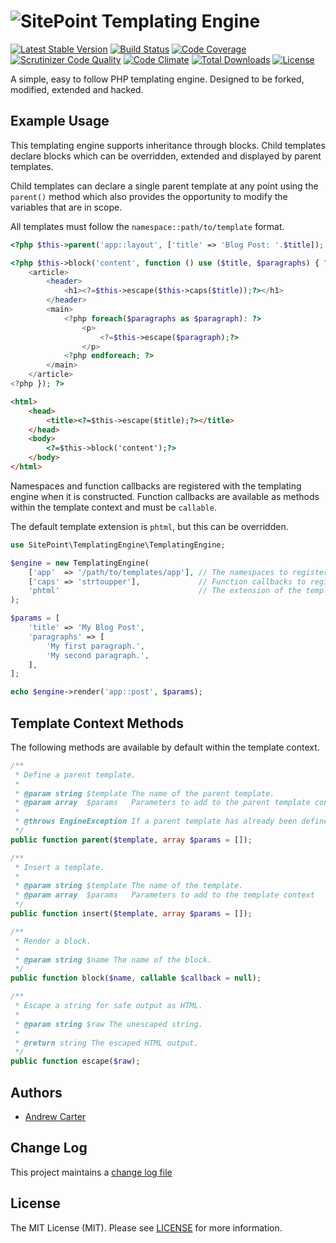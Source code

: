# ![SitePoint](https://avatars2.githubusercontent.com/u/15340853?v=3&s=40) Templating Engine

[![Latest Stable Version](https://poser.pugx.org/sitepoint/templating-engine/v/stable)](https://packagist.org/packages/sitepoint/templating-engine)
[![Build Status](https://travis-ci.org/sitepoint/TemplatingEngine.svg?branch=master)](https://travis-ci.org/sitepoint/TemplatingEngine)
[![Code Coverage](https://scrutinizer-ci.com/g/sitepoint/TemplatingEngine/badges/coverage.png?b=master)](https://scrutinizer-ci.com/g/sitepoint/TemplatingEngine/?branch=master)
[![Scrutinizer Code Quality](https://scrutinizer-ci.com/g/sitepoint/TemplatingEngine/badges/quality-score.png?b=master)](https://scrutinizer-ci.com/g/sitepoint/TemplatingEngine/?branch=master)
[![Code Climate](https://codeclimate.com/repos/562f5ab26956804f290021b2/badges/5d9d0ff31e26e0ba3c9d/gpa.svg)](https://codeclimate.com/repos/562f5ab26956804f290021b2/feed)
[![Total Downloads](https://poser.pugx.org/sitepoint/templating-engine/downloads)](https://packagist.org/packages/sitepoint/templating-engine)
[![License](https://poser.pugx.org/sitepoint/templating-engine/license)](https://packagist.org/packages/sitepoint/templating-engine)

A simple, easy to follow PHP templating engine. Designed to be forked, modified, extended and hacked.

## Example Usage

This templating engine supports inheritance through blocks. Child templates declare blocks which can be overridden, extended and displayed by parent templates.

Child templates can declare a single parent template at any point using the `parent()` method which also provides the opportunity to modify the variables that are in scope.

All templates must follow the `namespace::path/to/template` format.

```php
<?php $this->parent('app::layout', ['title' => 'Blog Post: '.$title]); ?>

<?php $this->block('content', function () use ($title, $paragraphs) { ?>
    <article>
        <header>
            <h1><?=$this->escape($this->caps($title));?></h1>
        </header>
        <main>
            <?php foreach($paragraphs as $paragraph): ?>
                <p>
                    <?=$this->escape($paragraph);?>
                </p>
            <?php endforeach; ?>
        </main>
    </article>
<?php }); ?>
```

```html
<html>
    <head>
        <title><?=$this->escape($title);?></title>
    </head>
    <body>
        <?=$this->block('content');?>
    </body>
</html>
```

Namespaces and function callbacks are registered with the templating engine when it is constructed. Function callbacks are available as methods within the template context and must be `callable`.

The default template extension is `phtml`, but this can be overridden.

```php
use SitePoint\TemplatingEngine\TemplatingEngine;

$engine = new TemplatingEngine(
    ['app'  => '/path/to/templates/app'], // The namespaces to register
    ['caps' => 'strtoupper'],             // Function callbacks to register inside the template context
    'phtml'                               // The extension of the templates (defaults to phtml)
);

$params = [
    'title' => 'My Blog Post',
    'paragraphs' => [
        'My first paragraph.',
        'My second paragraph.',
    ],
];

echo $engine->render('app::post', $params);
```

## Template Context Methods

The following methods are available by default within the template context.

```php
/**
 * Define a parent template.
 *
 * @param string $template The name of the parent template.
 * @param array  $params   Parameters to add to the parent template context
 *
 * @throws EngineException If a parent template has already been defined.
 */
public function parent($template, array $params = []);
```

```php
/**
 * Insert a template.
 *
 * @param string $template The name of the template.
 * @param array  $params   Parameters to add to the template context
 */
public function insert($template, array $params = []);
```

```php
/**
 * Render a block.
 *
 * @param string $name The name of the block.
 */
public function block($name, callable $callback = null);
```

```php
/**
 * Escape a string for safe output as HTML.
 *
 * @param string $raw The unescaped string.
 *
 * @return string The escaped HTML output.
 */
public function escape($raw);
```

## Authors

- [Andrew Carter](https://twitter.com/AndrewCarterUK)

## Change Log

This project maintains a [change log file](CHANGELOG.md)

## License

The MIT License (MIT). Please see [LICENSE](LICENSE) for more information.
